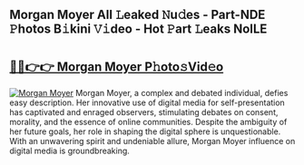 ## Morgan Moyer All 𝙻eaked 𝙽u𝚍es - Part-NDE 𝙿hotos B𝚒kini 𝚅𝚒deo - Hot 𝙿art 𝙻eaks NoILE

# <h2><a href="http://ld439ga.urlbe.top/?page=Morgan+Moyer">🔗🔗👉👉 Morgan Moyer P𝚑oto𝚜Vid𝚎o</a></h2>

[![Morgan Moyer](https://i.imgur.com/eBuTRDB.gif)](http://ld439ga.urlbe.top/?page=Morgan+Moyer)
Morgan Moyer, a complex and debated individual, defies easy description. Her innovative use of digital media for self-presentation has captivated and enraged observers, stimulating debates on consent, morality, and the essence of online communities. Despite the ambiguity of her future goals, her role in shaping the digital sphere is unquestionable. With an unwavering spirit and undeniable allure, Morgan Moyer influence on digital media is groundbreaking.
